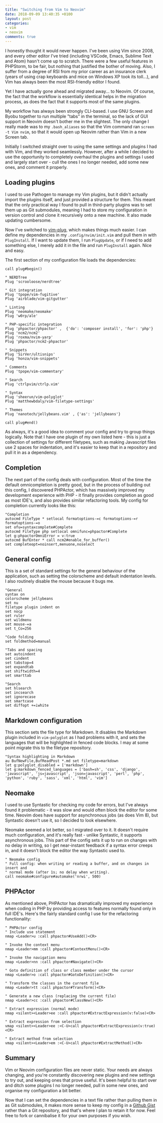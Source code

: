 ```yaml
---
title: "Switching from Vim to Neovim"
date: 2018-09-09 13:40:35 +0100
layout: post
categories:
- vim
- neovim
comments: true
---
```


I honestly thought it would never happen. I've been using Vim since 2008, and every other editor I've tried (including VSCode, Emacs, Sublime Text and Atom) hasn't come up to scratch. There were a few useful features in PHPStorm, to be fair, but nothing that justified the bother of moving. Also, I suffer from a degree of RSI from my prior career as an insurance clerk (years of using crap keyboards and mice on Windows XP took its toll...), and Vim has always been the most RSI-friendly editor I found.

Yet I have actually gone ahead and migrated away... to Neovim. Of course, the fact that the workflow is essentially identical helps in the migration process, as does the fact that it supports most of the same plugins.

My workflow has always been strongly CLI-based. I use GNU Screen and Byobu together to run multiple "tabs" in the terminal, so the lack of GUI support in Neovim doesn't bother me in the slightest. The only change I really made was to my `.bash_aliases` so that the Vim command ran `screen -t Vim nvim`, so that it would open up Neovim rather than Vim in a new Screen tab.

Initially I switched straight over to using the same settings and plugins I had with Vim, and they worked seamlessly. However, after a while I decided to use the opportunity to completely overhaul the plugins and settings I used and largely start over - cull the ones I no longer needed, add some new ones, and comment it properly.

Loading plugins
---------------

I used to use Pathogen to manage my Vim plugins, but it didn't actually import the plugins itself, and just provided a structure for them. This meant that the only practical way I found to pull in third-party plugins was to set them up as Git submodules, meaning I had to store my configuration in version control and clone it recursively onto a new machine. It also made updating cumbersome.

Now I've switched to [vim-plug](https://github.com/junegunn/vim-plug), which makes things much easier. I can define my dependencies in my `.config/nvim/init.vim` and pull them in with `PlugInstall`. If I want to update them, I run `PlugUpdate`, or if I need to add something else, I merely add it in the file and run `PlugInstall` again. Nice and easy.

The first section of my configuration file loads the dependencies:

```vim
call plug#begin()

" NERDTree
Plug 'scrooloose/nerdtree'

" Git integration
Plug 'tpope/vim-fugitive'
Plug 'airblade/vim-gitgutter'

" Linting
Plug 'neomake/neomake'
Plug 'w0rp/ale'

" PHP-specific integration
Plug 'phpactor/phpactor' ,  {'do': 'composer install', 'for': 'php'}
Plug 'ncm2/ncm2'
Plug 'roxma/nvim-yarp'
Plug 'phpactor/ncm2-phpactor'

" Snippets
Plug 'SirVer/ultisnips'
Plug 'honza/vim-snippets'

" Comments
Plug 'tpope/vim-commentary'

" Search
Plug 'ctrlpvim/ctrlp.vim'

" Syntax
Plug 'sheerun/vim-polyglot'
Plug 'matthewbdaly/vim-filetype-settings'

" Themes
Plug 'nanotech/jellybeans.vim' , {'as': 'jellybeans'}

call plug#end()
```

As always, it's a good idea to comment your config and try to group things logically. Note that I have one plugin of my own listed here - this is just a collection of settings for different filetypes, such as making Javascript files use 2 spaces for indentation, and it's easier to keep that in a repository and pull it in as a dependency.

Completion
----------

The next part of the config deals with configuration. Most of the time the default omnicompletion is pretty good, but in the process of building out this config, I discovered PHPActor, which has massively improved my development experience with PHP - it finally provides completion as good as most IDE's, and also provides similar refactoring tools. My config for completion currently looks like this:

```vim
"Completion
autocmd FileType * setlocal formatoptions-=c formatoptions-=r formatoptions-=o
set ofu=syntaxcomplete#Complete
autocmd FileType php setlocal omnifunc=phpactor#Complete
let g:phpactorOmniError = v:true
autocmd BufEnter * call ncm2#enable_for_buffer()
set completeopt=noinsert,menuone,noselect
```

General config
--------------

This is a set of standard settings for the general behaviour of the application, such as setting the colorscheme and default indentation levels. I also routinely disable the mouse because it bugs me.

```vim
"General
syntax on
colorscheme jellybeans
set nu
filetype plugin indent on
set nocp
set ruler
set wildmenu
set mouse-=a
set t_Co=256

"Code folding
set foldmethod=manual

"Tabs and spacing
set autoindent
set cindent
set tabstop=4
set expandtab
set shiftwidth=4
set smarttab

"Search
set hlsearch
set incsearch
set ignorecase
set smartcase
set diffopt +=iwhite
```

Markdown configuration
----------------------

This section sets the file type for Markdown. It disables the Markdown plugin included in `vim-polyglot` as I had problems with it, and sets the languages that will be highlighted in fenced code blocks. I may at some point migrate this to the filetype repository.

```vim
"Syntax highlighting in Markdown
au BufNewFile,BufReadPost *.md set filetype=markdown
let g:polyglot_disabled = ['markdown']
let g:markdown_fenced_languages = ['bash=sh', 'css', 'django', 'javascript', 'js=javascript', 'json=javascript', 'perl', 'php', 'python', 'ruby', 'sass', 'xml', 'html', 'vim']
```

Neomake
-------

I used to use Syntastic for checking my code for errors, but I've always found it problematic - it was slow and would often block the editor for some time. Neovim does have support for asynchronous jobs (as does Vim 8), but Syntastic doesn't use it, so I decided to look elsewhere.

Neomake seemed a lot better, so I migrated over to it. It doesn't require much configuration, and it's really fast - unlike Syntastic, it supports asynchronous jobs. This part of the config sets it up to run on changes with no delay in writing, so I get near-instant feedback if a syntax error creeps in, and it doesn't block the editor the way Syntastic used to.

```vim
" Neomake config
" Full config: when writing or reading a buffer, and on changes in insert and
" normal mode (after 1s; no delay when writing).
call neomake#configure#automake('nrwi', 500)
```

PHPActor
--------

As mentioned above, PHPActor has dramatically improved my experience when coding in PHP by providing access to features normally found only in full IDE's. Here's the fairly standard config I use for the refactoring functionality:

```vim
" PHPActor config
" Include use statement
nmap <Leader>u :call phpactor#UseAdd()<CR>

" Invoke the context menu
nmap <Leader>mm :call phpactor#ContextMenu()<CR>

" Invoke the navigation menu
nmap <Leader>nn :call phpactor#Navigate()<CR>

" Goto definition of class or class member under the cursor
nmap <Leader>o :call phpactor#GotoDefinition()<CR>

" Transform the classes in the current file
nmap <Leader>tt :call phpactor#Transform()<CR>

" Generate a new class (replacing the current file)
nmap <Leader>cc :call phpactor#ClassNew()<CR>

" Extract expression (normal mode)
nmap <silent><Leader>ee :call phpactor#ExtractExpression(v:false)<CR>

" Extract expression from selection
vmap <silent><Leader>ee :<C-U>call phpactor#ExtractExpression(v:true)<CR>

" Extract method from selection
vmap <silent><Leader>em :<C-U>call phpactor#ExtractMethod()<CR>
```

Summary
-------

Vim or Neovim configuration files are never static. Your needs are always changing, and you're constantly discovering new plugins and new settings to try out, and keeping ones that prove useful. It's been helpful to start over and ditch some plugins I no longer needed, pull in some new ones, and organise my configuration a bit better.

Now that I can set the dependencies in a text file rather than pulling them in as Git submodules, it makes more sense to keep my config in a [Github Gist](https://gist.github.com/matthewbdaly/80b777ad3db885ebeecd27687fb121cd) rather than a Git repository, and that's where I plan to retain it for now. Feel free to fork or cannibalise it for your own purposes if you wish.
